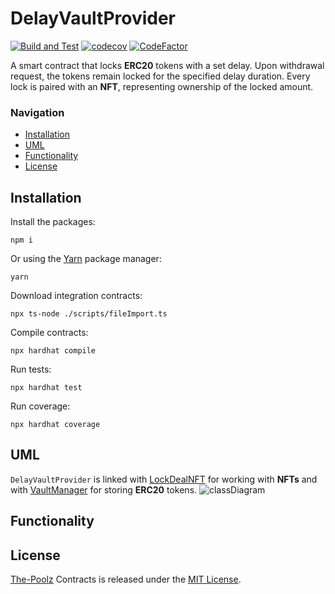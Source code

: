# DelayVaultProvider

[![Build and Test](https://github.com/The-Poolz/DelayVaultProvider/actions/workflows/node.js.yml/badge.svg)](https://github.com/The-Poolz/DelayVaultProvider/actions/workflows/node.js.yml)
[![codecov](https://codecov.io/gh/The-Poolz/DelayVaultProvider/branch/master/graph/badge.svg)](https://codecov.io/gh/The-Poolz/DelayVaultProvider)
[![CodeFactor](https://www.codefactor.io/repository/github/the-poolz/delayvaultprovider/badge)](https://www.codefactor.io/repository/github/the-poolz/delayvaultprovider)

A smart contract that locks **ERC20** tokens with a set delay. Upon withdrawal request, the tokens remain locked for the specified delay duration. Every lock is paired with an **NFT**, representing ownership of the locked amount.

### Navigation

- [Installation](#installation)
- [UML](#uml)
- [Functionality](#functionality)
- [License](#license)

## Installation
Install the packages:
```console
npm i
```
Or using the [Yarn](https://yarnpkg.com/) package manager:
```console
yarn
```
Download integration contracts:

```console
npx ts-node ./scripts/fileImport.ts
```
Compile contracts:
```console
npx hardhat compile
```
Run tests:
```console
npx hardhat test
``` 
Run coverage:
```console
npx hardhat coverage
```

## UML
`DelayVaultProvider` is linked with [LockDealNFT](https://github.com/The-Poolz/LockDealNFT) for working with **NFTs** and with [VaultManager](https://github.com/The-Poolz/VaultManager) for storing **ERC20** tokens.
![classDiagram](https://github.com/The-Poolz/DelayVaultProvider/assets/68740472/6581e0d0-da10-4ffa-828a-d3b328478a30)

## Functionality

## License
[The-Poolz](https://poolz.finance/) Contracts is released under the [MIT License](https://github.com/The-Poolz/DelayVaultProvider/blob/master/LICENSE).